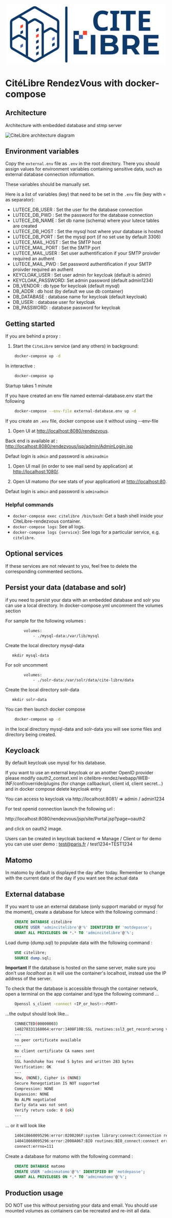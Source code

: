 <p align="center">
	<img src="https://github.com/citelibre/RendezVous/blob/main/CiteLibre.svg?raw=true" alt="CitéLibre logo"/>
</p>


# CitéLibre RendezVous with docker-compose
## Architecture
Architecture with embedded database and stmp server

![CiteLibre architecture diagram](cite-libre-rendezvous-docker.svg "CiteLibre architecture")

## Environment variables

Copy the `external.env` file as `.env` in the root directory. There you should assign values for
environment variables containing sensitive data, such as external database connection information.

These variables should be manually set. 

Here is a list of variables (key) that
need to be set in the `.env` file (key with = as separator):

 * LUTECE_DB_USER   : Set the user for the database connection
 * LUTECE_DB_PWD    : Set the password for the database connection
 * LUTECE_DB_NAME   : Set db name (schema) where your lutece tables are created
 * LUTECE_DB_HOST   : Set the mysql host where your database is hosted
 * LUTECE_DB_PORT   : Set the mysql port (if no set use by default 3306)
 * LUTECE_MAIL_HOST : Set the SMTP host
 * LUTECE_MAIL_PORT : Set the SMTP port
 * LUTECE_MAIL_USER : Set user authentification if your SMTP proivder required an authent
 * LUTECE_MAIL_PWD  : Set password authentification if your SMTP proivder required an authent
 * KEYCLOAK_USER    : Set user admin for keycloak (default is admin)
 * KEYCLOAK_PASSWORD: Set admin password (default admin1234)
 * DB_VENDOR        : db type for keycloak (default mysql)
 * DB_ADDR          : db host (by default we use db container)
 * DB_DATABASE      : database name for keycloak (default keycloak)
 * DB_USER:         : database user for keycloak 
 * DB_PASSWORD:     : database password for keycloak 

## Getting started

If you are behind a proxy :



1. Start the `CiteLibre` service (and any others) in background:

```bash
    docker-compose up -d
```

In interactive : 

```bash
    docker-compose up
```

Startup takes 1 minute

If you have created an env file named external-database.env start the following 

```bash
    docker-compose --env-file external-database.env up -d
```

If you create an `.env` file, docker compose use it without using --env-file 


1. Open UI at <http://localhost:8080/rendezvous>.

Back end is available at : <http://localhost:8080/rendezvous/jsp/admin/AdminLogin.jsp>

Defaut login is `admin` and password is `adminadmin`


1. Open UI mail (in order to see mail send by application) at <http://localhost:1080/>.


2. Open UI matomo (for see stats of your application) at <http://localhost:80>.

Defaut login is `admin` and password is `adminadmin`

### Helpful commands

- `docker-compose exec citelibre /bin/bash`: Get a bash shell inside your CiteLibre-rendezvous container.
- `docker-compose logs`: See all logs.
- `docker-compose logs {service}`: See logs for a particular service, e.g. `citelibre`.

## Optional services

If these services are not relevant to you, feel free to delete the corresponding commented sections.

## Persist your data (database and solr)

if you need to persist your data with an embedded database and solr you can use a local directory.
In docker-compose.yml uncomment the volumes section

For sample for the following volumes :
```
        volumes:
            - ./mysql-data:/var/lib/mysql
```

 Create the local directory mysql-data

 ```
    mkdir mysql-data
 ```

For solr uncomment 

```
        volumes:
            - ./solr-data:/var/solr/data/cite-libre/data
```
 Create the local directory solr-data

 ```
    mkdir solr-data
 ```


You can then launch docker compose 

```bash
    docker-compose up -d
```

in the local directory mysql-data and solr-data you will see some files and directory being created.


## Keycloack

By default keycloak use mysql for his database.

If you want to use an external keycloak or an another OpenID provider please modify oauth2_context.xml in
citelibre-rendez/webapp/WEB-INF/conf/override/plugins (for change callbackurl, client id, client secret...)
and in docker compose delete keycloak entry


You can access to keycloak via http://localhost:8081/ => admin / admin1234

For test openid connection launch the following url :

http://localhost:8080/rendezvous/jsp/site/Portal.jsp?page=oauth2

and click on oauth2 image.

Users can be created in keycloak backend => Manage / Client
or for demo you can use user demo : test@paris.fr / test1234=TEST1234 



## Matomo

In matomo by default is displayed the day after today. Remember to change with the current date of the day if you want see the actual data

## External database
If you want to use an external database (only support mariabd or mysql for the moment),
create a database for lutece with the following command : 

```sql
    CREATE DATABASE citelibre
    CREATE USER 'admincitelibre'@'%' IDENTIFIED BY 'motdepasse'; 
    GRANT ALL PRIVILEGES ON *.* TO 'admincitelibre'@'%';
```


Load dump (dump.sql) to populate data with the following command :
```sql
    USE citelibre;
	SOURCE dump.sql;
```

**Important**
If the database is hosted on the same server, make sure you don't use *localhost* as it will use the container's localhost, instead use the IP address of the server.

To check that the database is accessible through the container network, open a terminal on the app container and type the following command ...
```bash
    Openssl s_client -connect <IP_or_host>:<PORT>
```

...the output should look like...
```bash
    CONNECTED(00000003)
    140278331168064:error:1408F10B:SSL routines:ssl3_get_record:wrong version number:../ssl/record/ssl3_record.c:331:
    ---
    no peer certificate available
    ---
    No client certificate CA names sent
    ---
    SSL handshake has read 5 bytes and written 283 bytes
    Verification: OK
    ---
    New, (NONE), Cipher is (NONE)
    Secure Renegotiation IS NOT supported
    Compression: NONE
    Expansion: NONE
    No ALPN negotiated
    Early data was not sent
    Verify return code: 0 (ok)
    ---
```

... or it will look like 
```bash
    140418660095296:error:0200206F:system library:connect:Connection refused:../crypto/bio/b_sock2.c:110:
    140418660095296:error:2008A067:BIO routines:BIO_connect:connect error:../crypto/bio/b_sock2.c:111:
    connect:errno=111
```

Create a database for matomo with the following command :

```sql
    CREATE DATABASE matomo
    CREATE USER 'adminmatomo'@'%' IDENTIFIED BY 'motdepasse'; 
    GRANT ALL PRIVILEGES ON *.* TO 'adminmatomo'@'%';
```

## Production usage

DO NOT use this without persisting your data and email. You should use
mounted volumes as containers can be recreated and re-init all data. 
